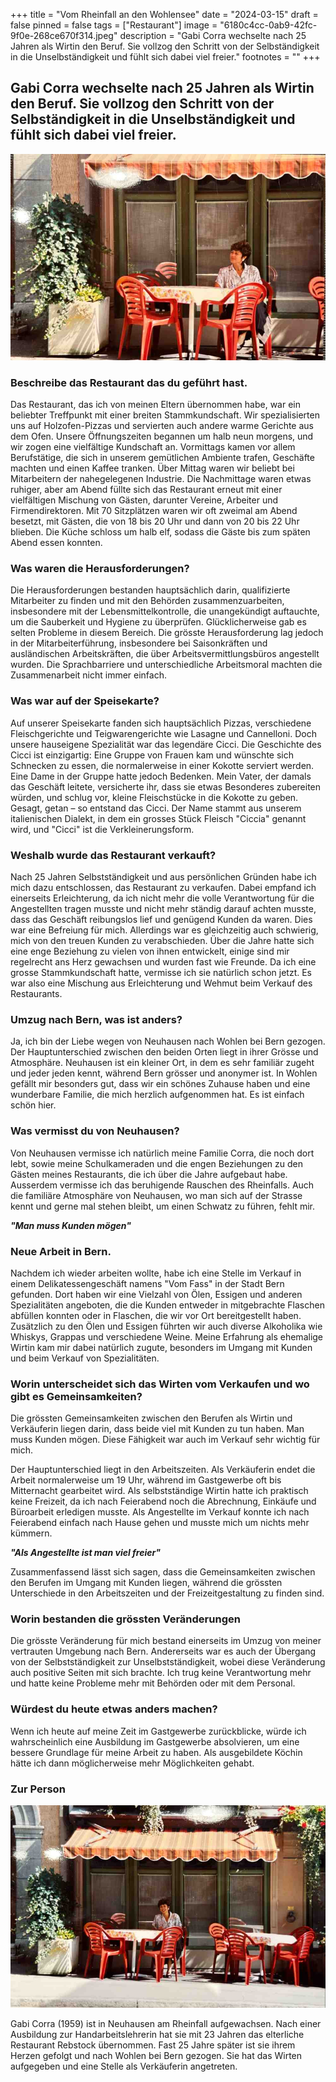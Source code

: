 +++
title = "Vom Rheinfall an den Wohlensee"
date = "2024-03-15"
draft = false
pinned = false
tags = ["Restaurant"]
image = "6180c4cc-0ab9-42fc-9f0e-268ce670f314.jpeg"
description = "Gabi Corra wechselte nach 25 Jahren als Wirtin den Beruf. Sie vollzog den Schritt von der Selbständigkeit in die Unselbständigkeit und fühlt sich dabei viel freier."
footnotes = ""
+++
## Gabi Corra wechselte nach 25 Jahren als Wirtin den Beruf. Sie vollzog den Schritt von der Selbständigkeit in die Unselbständigkeit und fühlt sich dabei viel freier.

![Gabi Corra (1995)](viewrecentphotos.jpeg)

### **Beschreibe das Restaurant das du geführt hast.**

Das Restaurant, das ich von meinen Eltern übernommen habe, war ein beliebter Treffpunkt mit einer breiten Stammkundschaft. Wir spezialisierten uns auf Holzofen-Pizzas und servierten auch andere warme Gerichte aus dem Ofen. Unsere Öffnungszeiten begannen um halb neun morgens, und wir zogen eine vielfältige Kundschaft an. Vormittags kamen vor allem Berufstätige, die sich in unserem gemütlichen Ambiente trafen, Geschäfte machten und einen Kaffee tranken. Über Mittag waren wir beliebt bei Mitarbeitern der nahegelegenen Industrie. Die Nachmittage waren etwas ruhiger, aber am Abend füllte sich das Restaurant erneut mit einer vielfältigen Mischung von Gästen, darunter Vereine, Arbeiter und Firmendirektoren. Mit 70 Sitzplätzen waren wir oft zweimal am Abend besetzt, mit Gästen, die von 18 bis 20 Uhr und dann von 20 bis 22 Uhr blieben. Die Küche schloss um halb elf, sodass die Gäste bis zum späten Abend essen konnten.

### **Was waren die Herausforderungen?**

Die Herausforderungen bestanden hauptsächlich darin, qualifizierte Mitarbeiter zu finden und mit den Behörden zusammenzuarbeiten, insbesondere mit der Lebensmittelkontrolle, die unangekündigt auftauchte, um die Sauberkeit und Hygiene zu überprüfen. Glücklicherweise gab es selten Probleme in diesem Bereich. Die grösste Herausforderung lag jedoch in der Mitarbeiterführung, insbesondere bei Saisonkräften und ausländischen Arbeitskräften, die über Arbeitsvermittlungsbüros angestellt wurden. Die Sprachbarriere und unterschiedliche Arbeitsmoral machten die Zusammenarbeit nicht immer einfach.

### **Was war auf der Speisekarte?**

Auf unserer Speisekarte fanden sich hauptsächlich Pizzas, verschiedene Fleischgerichte und Teigwarengerichte wie Lasagne und Cannelloni. Doch unsere hauseigene Spezialität war das legendäre Cicci. Die Geschichte des Cicci ist einzigartig: Eine Gruppe von Frauen kam und wünschte sich Schnecken zu essen, die normalerweise in einer Kokotte serviert werden. Eine Dame in der Gruppe hatte jedoch Bedenken. Mein Vater, der damals das Geschäft leitete, versicherte ihr, dass sie etwas Besonderes zubereiten würden, und schlug vor, kleine Fleischstücke in die Kokotte zu geben. Gesagt, getan – so entstand das Cicci. Der Name stammt aus unserem italienischen Dialekt, in dem ein grosses Stück Fleisch "Ciccia" genannt wird, und "Cicci" ist die Verkleinerungsform.

### **Weshalb wurde das Restaurant verkauft?**

Nach 25 Jahren Selbstständigkeit und aus persönlichen Gründen habe ich mich dazu entschlossen, das Restaurant zu verkaufen. Dabei empfand ich einerseits Erleichterung, da ich nicht mehr die volle Verantwortung für die Angestellten tragen musste und nicht mehr ständig darauf achten musste, dass das Geschäft reibungslos lief und genügend Kunden da waren. Dies war eine Befreiung für mich. Allerdings war es gleichzeitig auch schwierig, mich von den treuen Kunden zu verabschieden. Über die Jahre hatte sich eine enge Beziehung zu vielen von ihnen entwickelt, einige sind mir regelrecht ans Herz gewachsen und wurden fast wie Freunde. Da ich eine grosse Stammkundschaft hatte, vermisse ich sie natürlich schon jetzt. Es war also eine Mischung aus Erleichterung und Wehmut beim Verkauf des Restaurants.

### **Umzug nach Bern, was ist anders?**

Ja, ich bin der Liebe wegen von Neuhausen nach Wohlen bei Bern gezogen. Der Hauptunterschied zwischen den beiden Orten liegt in ihrer Grösse und Atmosphäre. Neuhausen ist ein kleiner Ort, in dem es sehr familiär zugeht und jeder jeden kennt, während Bern grösser und anonymer ist. In Wohlen gefällt mir besonders gut, dass wir ein schönes Zuhause haben und eine wunderbare Familie, die mich herzlich aufgenommen hat. Es ist einfach schön hier.

### **Was vermisst du von Neuhausen?**

Von Neuhausen vermisse ich natürlich meine Familie Corra, die noch dort lebt, sowie meine Schulkameraden und die engen Beziehungen zu den Gästen meines Restaurants, die ich über die Jahre aufgebaut habe. Ausserdem vermisse ich das beruhigende Rauschen des Rheinfalls. Auch die familiäre Atmosphäre von Neuhausen, wo man sich auf der Strasse kennt und gerne mal stehen bleibt, um einen Schwatz zu führen, fehlt mir.

***"Man muss Kunden mögen"***

### **Neue Arbeit in Bern.**

Nachdem ich wieder arbeiten wollte, habe ich eine Stelle im Verkauf in einem Delikatessengeschäft namens "Vom Fass" in der Stadt Bern gefunden. Dort haben wir eine Vielzahl von Ölen, Essigen und anderen Spezialitäten angeboten, die die Kunden entweder in mitgebrachte Flaschen abfüllen konnten oder in Flaschen, die wir vor Ort bereitgestellt haben. Zusätzlich zu den Ölen und Essigen führten wir auch diverse Alkoholika wie Whiskys, Grappas und verschiedene Weine. Meine Erfahrung als ehemalige Wirtin kam mir dabei natürlich zugute, besonders im Umgang mit Kunden und beim Verkauf von Spezialitäten.

### **Worin unterscheidet sich das Wirten vom Verkaufen und wo gibt es Gemeinsamkeiten?**

Die grössten Gemeinsamkeiten zwischen den Berufen als Wirtin und Verkäuferin liegen darin, dass beide viel mit Kunden zu tun haben. Man muss Kunden mögen. Diese Fähigkeit war auch im Verkauf sehr wichtig für mich.

Der Hauptunterschied liegt in den Arbeitszeiten. Als Verkäuferin endet die Arbeit normalerweise um 19 Uhr, während im Gastgewerbe oft bis Mitternacht gearbeitet wird. Als selbstständige Wirtin hatte ich praktisch keine Freizeit, da ich nach Feierabend noch die Abrechnung, Einkäufe und Büroarbeit erledigen musste. Als Angestellte im Verkauf konnte ich nach Feierabend einfach nach Hause gehen und musste mich um nichts mehr kümmern.

***"Als Angestellte ist man viel freier"***

Zusammenfassend lässt sich sagen, dass die Gemeinsamkeiten zwischen den Berufen im Umgang mit Kunden liegen, während die grössten Unterschiede in den Arbeitszeiten und der Freizeitgestaltung zu finden sind.

### **Worin bestanden die grössten Veränderungen**

Die grösste Veränderung für mich bestand einerseits im Umzug von meiner vertrauten Umgebung nach Bern. Andererseits war es auch der Übergang von der Selbstständigkeit zur Unselbstständigkeit, wobei diese Veränderung auch positive Seiten mit sich brachte. Ich trug keine Verantwortung mehr und hatte keine Probleme mehr mit Behörden oder mit dem Personal.

### **Würdest du heute etwas anders machen?**

Wenn ich heute auf meine Zeit im Gastgewerbe zurückblicke, würde ich wahrscheinlich eine Ausbildung im Gastgewerbe absolvieren, um eine bessere Grundlage für meine Arbeit zu haben. Als ausgebildete Köchin hätte ich dann möglicherweise mehr Möglichkeiten gehabt.

### Zur Person

![Gabi Corra (1995) vor dem Rebstock](029f6fc8-96cd-4393-ae05-82601e97e983.jpeg)

Gabi Corra (1959) ist in Neuhausen am Rheinfall aufgewachsen. Nach einer Ausbildung zur Handarbeitslehrerin hat sie mit 23 Jahren das elterliche Restaurant Rebstock übernommen. Fast 25 Jahre später ist sie ihrem Herzen gefolgt und nach Wohlen bei Bern gezogen. Sie hat das Wirten aufgegeben und eine Stelle als Verkäuferin angetreten.